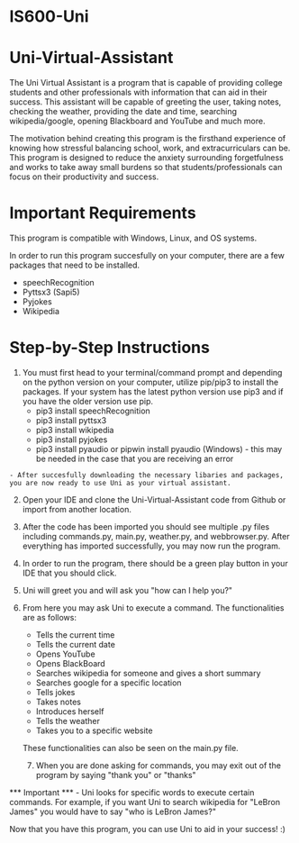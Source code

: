 # IS600-Uni
# Uni-Virtual-Assistant

The Uni Virtual Assistant is a program that is capable of providing college students and other professionals with information that can aid in their success. This assistant will be capable of greeting the user, taking notes, checking the weather, providing the date and time, searching wikipedia/google, opening Blackboard and YouTube and much more.  

The motivation behind creating this program is the firsthand experience of knowing how stressful balancing school, work, and extracurriculars can be. This program is designed to reduce the anxiety surrounding forgetfulness and works to take away small burdens so that students/professionals can focus on their productivity and success. 


# Important Requirements

This program is compatible with Windows, Linux, and OS systems. 
 
In order to run this program succesfully on your computer, there are a few packages that need to be installed.
   - speechRecognition
   - Pyttsx3 (Sapi5)
   - Pyjokes 
   - Wikipedia 
   
# Step-by-Step Instructions
   1) You must first head to your terminal/command prompt and depending on the python version on your computer, utilize pip/pip3 to install the packages. If your      system has the latest python version use pip3 and if you have the older version use pip. 
         - pip3 install speechRecognition
         - pip3 install pyttsx3
         - pip3 install wikipedia 
         - pip3 install pyjokes
         - pip3 install pyaudio or pipwin install pyaudio (Windows) - this may be needed in the case that you are receiving an error
         
    - After succesfully downloading the necessary libaries and packages, you are now ready to use Uni as your virtual assistant. 
   
   2) Open your IDE and clone the Uni-Virtual-Assistant code from Github or import from another location. 
   
   3) After the code has been imported you should see multiple .py files including commands.py, main.py, weather.py, and webbrowser.py. After everything has               imported successfully, you may now run the program.
   
   4) In order to run the program, there should be a green play button in your IDE that you should click.
   
   5) Uni will greet you and will ask you "how can I help you?"
   
   6) From here you may ask Uni to execute a command. The functionalities are as follows:
         - Tells the current time 
         - Tells the current date 
         - Opens YouTube 
         - Opens BlackBoard 
         - Searches wikipedia for someone and gives a short summary 
         - Searches google for a specific location
         - Tells jokes 
         - Takes notes 
         - Introduces herself
         - Tells the weather 
         - Takes you to a specific website
         
      These functionalities can also be seen on the main.py file. 
      
      7) When you are done asking for commands, you may exit out of the program by saying "thank you" or "thanks"
         
   *** Important ***
         - Uni looks for specific words to execute certain commands. For example, if you want Uni to search wikipedia for "LeBron James" you would have to say "who          is LeBron James?"
         
   Now that you have this program, you can use Uni to aid in your success! :)

 
